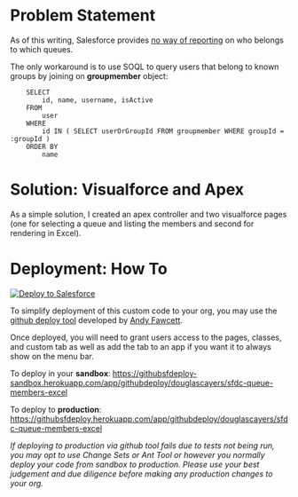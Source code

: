 Problem Statement
=================

As of this writing, Salesforce provides [no way of reporting](https://success.salesforce.com/ideaview?id=08730000000BqYaAAK) on who belongs to which queues.

The only workaround is to use SOQL to query users that belong to known groups by joining on **groupmember** object:
```
    SELECT
        id, name, username, isActive
    FROM
        user
    WHERE
        id IN ( SELECT userOrGroupId FROM groupmember WHERE groupId = :groupId )
    ORDER BY
        name
```

Solution: Visualforce and Apex
==============================

As a simple solution, I created an apex controller and two visualforce pages (one for selecting a queue and listing the members and second for rendering in Excel).

Deployment: How To
==================

<a href="https://githubsfdeploy.herokuapp.com?owner=douglascayers&repo=sfdc-queue-members-excel">
  <img alt="Deploy to Salesforce"
       src="https://raw.githubusercontent.com/afawcett/githubsfdeploy/master/src/main/webapp/resources/img/deploy.png">
</a>

To simplify deployment of this custom code to your org, you may use the [github deploy tool](http://andyinthecloud.com/2013/09/24/deploy-direct-from-github-to-salesforce/) developed by [Andy Fawcett](https://twitter.com/andyinthecloud).

Once deployed, you will need to grant users access to the pages, classes, and custom tab as well as add the tab to an app if you want it to always show on the menu bar.

To deploy in your **sandbox**:
https://githubsfdeploy-sandbox.herokuapp.com/app/githubdeploy/douglascayers/sfdc-queue-members-excel

To deploy to **production**:
https://githubsfdeploy.herokuapp.com/app/githubdeploy/douglascayers/sfdc-queue-members-excel

*If deploying to production via github tool fails due to tests not being run, you may opt to use Change Sets or Ant Tool or however you normally deploy your code from sandbox to production. Please use your best judgement and due diligence before making any production changes to your org.*

